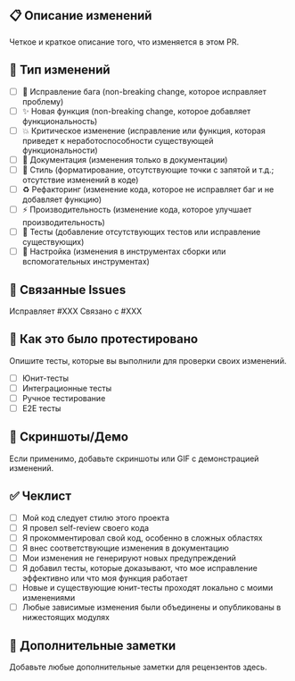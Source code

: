 ## 📋 Описание изменений
Четкое и краткое описание того, что изменяется в этом PR.

## 🎯 Тип изменений
- [ ] 🐛 Исправление бага (non-breaking change, которое исправляет проблему)
- [ ] ✨ Новая функция (non-breaking change, которое добавляет функциональность)
- [ ] 💥 Критическое изменение (исправление или функция, которая приведет к неработоспособности существующей функциональности)
- [ ] 📝 Документация (изменения только в документации)
- [ ] 🎨 Стиль (форматирование, отсутствующие точки с запятой и т.д.; отсутствие изменений в коде)
- [ ] ♻️ Рефакторинг (изменение кода, которое не исправляет баг и не добавляет функцию)
- [ ] ⚡ Производительность (изменение кода, которое улучшает производительность)
- [ ] 🧪 Тесты (добавление отсутствующих тестов или исправление существующих)
- [ ] 🔧 Настройка (изменения в инструментах сборки или вспомогательных инструментах)

## 🔗 Связанные Issues
Исправляет #XXX
Связано с #XXX

## 🧪 Как это было протестировано
Опишите тесты, которые вы выполнили для проверки своих изменений.

- [ ] Юнит-тесты
- [ ] Интеграционные тесты
- [ ] Ручное тестирование
- [ ] E2E тесты

## 📱 Скриншоты/Демо
Если применимо, добавьте скриншоты или GIF с демонстрацией изменений.

## ✅ Чеклист
- [ ] Мой код следует стилю этого проекта
- [ ] Я провел self-review своего кода
- [ ] Я прокомментировал свой код, особенно в сложных областях
- [ ] Я внес соответствующие изменения в документацию
- [ ] Мои изменения не генерируют новых предупреждений
- [ ] Я добавил тесты, которые доказывают, что мое исправление эффективно или что моя функция работает
- [ ] Новые и существующие юнит-тесты проходят локально с моими изменениями
- [ ] Любые зависимые изменения были объединены и опубликованы в нижестоящих модулях

## 📝 Дополнительные заметки
Добавьте любые дополнительные заметки для рецензентов здесь.
